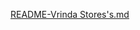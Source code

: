 [README-Vrinda Stores's.md](https://github.com/user-attachments/files/15977735/README-Vrinda.Stores.s.md)
